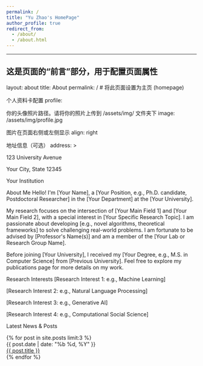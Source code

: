 ```yaml
---
permalink: /
title: "Yu Zhao's HomePage"
author_profile: true
redirect_from: 
  - /about/
  - /about.html
---
```


-----------------------------------------------------------------------------
这是页面的“前言”部分，用于配置页面属性
-----------------------------------------------------------------------------
layout: about
title: About
permalink: / # 将此页面设置为主页 (homepage)

个人资料卡配置
profile:

你的头像照片路径。请将你的照片上传到 /assets/img/ 文件夹下
image: /assets/img/profile.jpg

图片在页面右侧或左侧显示
align: right

地址信息（可选）
address: > <p>123 University Avenue</p> <p>Your City, State 12345</p> <p>Your Institution</p>
About Me
Hello! I'm [Your Name], a [Your Position, e.g., Ph.D. candidate, Postdoctoral Researcher] in the [Your Department] at the [Your University].

My research focuses on the intersection of [Your Main Field 1] and [Your Main Field 2], with a special interest in [Your Specific Research Topic]. I am passionate about developing [e.g., novel algorithms, theoretical frameworks] to solve challenging real-world problems. I am fortunate to be advised by [Professor's Name(s)] and am a member of the [Your Lab or Research Group Name].

Before joining [Your University], I received my [Your Degree, e.g., M.S. in Computer Science] from [Previous University]. Feel free to explore my publications page for more details on my work.

Research Interests
[Research Interest 1: e.g., Machine Learning]

[Research Interest 2: e.g., Natural Language Processing]

[Research Interest 3: e.g., Generative AI]

[Research Interest 4: e.g., Computational Social Science]

Latest News & Posts
<!--
下面这段代码使用了 Jekyll Liquid 语法。
它会自动抓取并显示你在 _posts 文件夹中最新发布的 3 篇文章。
你不需要手动更新这里的内容。
-->

<div class="news">
{% for post in site.posts limit:3 %}
<div class="news-item">
<div class="news-date">
{{ post.date | date: "%b %d, %Y" }}
</div>
<div class="news-title">
<a href="{{ post.url | relative_url }}">{{ post.title }}</a>
</div>
</div>
{% endfor %}
</div>